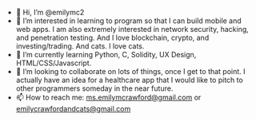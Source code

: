 - 👋 Hi, I’m @emilymc2
- 👀 I’m interested in learning to program so that I can build mobile and web apps. I am also extremely interested in network security, hacking, and penetration testing. And I love blockchain, crypto, and investing/trading. And cats. I love cats.
- 🌱 I’m currently learning Python, C, Solidity, UX Design, HTML/CSS/Javascript.
- 💞️ I’m looking to collaborate on lots of things, once I get to that point. I actually have an idea for a healthcare app that I would like to pitch to other programmers someday in the near future.
- 📫 How to reach me: ms.emilymcrawford@gmail.com or emilycrawfordandcats@gmail.com

<!---
emilymc2/emilymc2 is a ✨ special ✨ repository because its `README.md` (this file) appears on your GitHub profile.
You can click the Preview link to take a look at your changes.
--->

